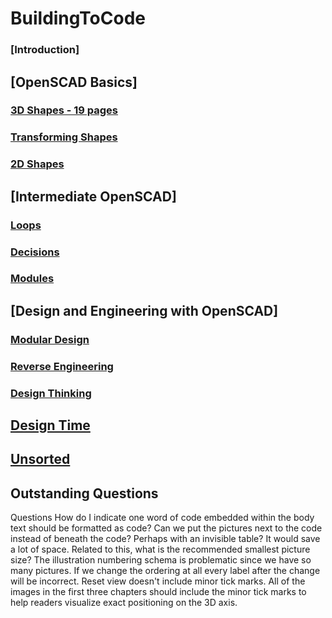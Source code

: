 # BuildingToCode

### [Introduction]
## [OpenSCAD Basics]
### [3D Shapes - 19 pages](3D-Shapes/3D-Shapes.md)
### [Transforming Shapes](Transforming-Shapes/Transforming-Shapes.md)
### [2D Shapes](2D-Shapes/2D-Shapes.md)
## [Intermediate OpenSCAD]
### [Loops](Loops/Loops.md)
### [Decisions](Decisions/Decisions.md)
### [Modules](Modules/Modules.md)
## [Design and Engineering with OpenSCAD]
### [ Modular Design ](Modular-Design/Modular-Design.md)
### [ Reverse Engineering ](Reverse-Engineering/Reverse-Engineering.md)
### [ Design Thinking ](Design-Thinking/Design-Thinking.md)

## [Design Time](Design-Time/Design-Time.md)

## [Unsorted](unsorted/unsorted.md)


## Outstanding Questions
Questions
How do I indicate one word of code embedded within the body text should be formatted as code?
Can we put the pictures next to the code instead of beneath the code? Perhaps with an invisible table? It would save a lot of space. Related to this, what is the recommended smallest picture size?
The illustration numbering schema is problematic since we have so many pictures. If we change the ordering at all every label after the change will be incorrect. 
Reset view doesn't include minor tick marks. All of the images in the first three chapters should include the minor tick marks to help readers visualize exact positioning on the 3D axis.